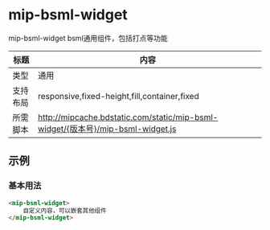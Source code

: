 # mip-bsml-widget

mip-bsml-widget bsml通用组件，包括打点等功能

标题|内容
----|----
类型|通用
支持布局|responsive,fixed-height,fill,container,fixed
所需脚本|http://mipcache.bdstatic.com/static/mip-bsml-widget/{版本号}/mip-bsml-widget.js

## 示例

### 基本用法
```html
<mip-bsml-widget>
    自定义内容，可以嵌套其他组件
</mip-bsml-widget>
```